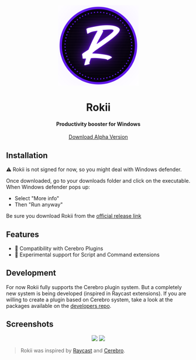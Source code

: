 <p align="center">
    <img width="220" src="https://raw.githubusercontent.com/RokiiApp/developers/main/assets/icon.svg" />
</p>

<h1 align="center">Rokii</h1>
<h4 align="center">Productivity booster for Windows</h4>
<p align="center"><a href="https://github.com/RokiiApp/.github/releases/download/1.0.0-alpha.2/Rokii_1.0.0-alpha.2.exe">Download Alpha Version</a></p>

## Installation

⚠️ Rokii is not signed for now, so you might deal with Windows defender.

Once downloaded, go to your downloads folder and click on the executable.
When Windows defender pops up:
- Select "More info"
- Then "Run anyway"

Be sure you download Rokii from the [official release link](https://github.com/RokiiApp/.github/releases/download/1.0.0-alpha.1/Rokii_1.0.0-alpha.1.exe)

## Features

- 🚀 Compatibility with Cerebro Plugins
- 🧪 Experimental support for Script and Command extensions

## Development

For now Rokii fully supports the Cerebro plugin system. But a completely new system is being developed (inspired in Raycast extensions).
If you are willing to create a plugin based on Cerebro system, take a look at the packages available on the [developers repo](https://github.com/RokiiApp/developers). 

## Screenshots
<p align="center">
<img width="470px" src="https://user-images.githubusercontent.com/77246331/228022733-a94ac2e3-8dd6-4af4-83cf-bc4890876518.png" />
<img width="470px" src="https://user-images.githubusercontent.com/77246331/224578030-d4d581fc-1c3b-4f10-9c36-27b9d7de359a.png" />
</p>

> Rokii was inspired by [Raycast](https://www.raycast.com/) and [Cerebro](https://www.cerebroapp.com/).
